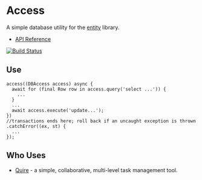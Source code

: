 # Access

A simple database utility for the [entity](https://github.com/rikulo/entity) library.

* [API Reference](http://www.dartdocs.org/documentation/access/0.11.1)

[![Build Status](https://drone.io/github.com/rikulo/access/status.png)](https://drone.io/github.com/rikulo/access/latest)

## Use

    access((DBAccess access) async {
      await for (final Row row in access.query('select ...')) {
        ...
      }
      ...
      await access.execute('update...');
    })
    //transactions ends here; roll back if an uncaught exception is thrown
    .catchError((ex, st) {
      ...
    });

## Who Uses

* [Quire](https://quire.io) - a simple, collaborative, multi-level task management tool.
